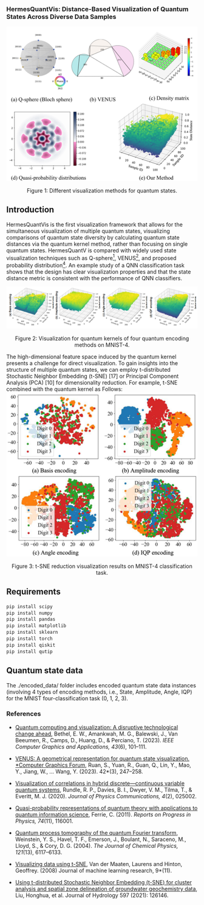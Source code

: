 ### HermesQuantVis: Distance-Based Visualization of Quantum States Across Diverse Data Samples

![avatar](./overview/overview.jpg)
<center>Figure 1: Different visualization methods for quantum states.</center>

## Introduction

HermesQuantVis is the first visualization framework that allows for the simultaneous visualization of multiple quantum states, visualizing comparisons of quantum state diversity by calculating quantum state distances via the quantum kernel method, rather than focusing on single quantum states. HermesQuantV is compared with widely used state visualization techniques such as Q-sphere[<sup>1</sup>](#refer-anchor-1), VENUS[<sup>2</sup>](#refer-anchor-2), and proposed probability distribution[<sup>4</sup>](#refer-anchor-4). An example study of a QNN classification task shows that the design has clear visualization properties and that the state distance metric is consistent with the performance of QNN classifiers.

![avatar](./overview/Qkernel.png)
<center>Figure 2: Visualization for quantum kernels of four quantum encoding methods on MNIST-4.</center>

The high-dimensional feature space induced by the quantum kernel presents a challenge for direct visualization. To gain insights into the structure of multiple quantum states, we can employ t-distributed Stochastic Neighbor Embedding (t-SNE) [17] or Principal Component Analysis (PCA) [10] for dimensionality reduction. For example, t-SNE combined with the quantum kernel as Follows:
![avatar](./overview/t-SNE&kernel.png)
<center>Figure 3: t-SNE reduction visualization results on MNIST-4 classification task.</center>


## Requirements

```bash
pip install scipy
pip install numpy
pip install pandas
pip install matplotlib
pip install sklearn
pip install torch
pip install qiskit
pip install qutip
```

## Quantum state data

The ./encoded_data/ folder includes encoded quantum state data instances (involving 4 types of encoding methods, i.e., State, Amplitude, Angle, IQP) for the MNIST four-classification task (0, 1, 2, 3). 

### References
<div id="refer-anchor-1"></div>

- [Quantum computing and visualization: A disruptive technological change ahead](https://arxiv.org/abs/2310.04937), Bethel, E. W., Amankwah, M. G., Balewski, J., Van Beeumen, R., Camps, D., Huang, D., & Perciano, T. (2023). *IEEE Computer Graphics and Applications, 43*(6), 101–111.

<div id="refer-anchor-2"></div>

- [VENUS: A geometrical representation for quantum state visualization. *Computer Graphics Forum](https://arxiv.org/abs/2303.08366), Ruan, S., Yuan, R., Guan, Q., Lin, Y., Mao, Y., Jiang, W., ... Wang, Y. (2023). 42*(3), 247–258.

<div id="refer-anchor-3"></div>

- [Visualization of correlations in hybrid discrete—continuous variable quantum systems](https://iopscience.iop.org/article/10.1088/2399-6528/ab6fb6), Rundle, R. P., Davies, B. I., Dwyer, V. M., Tilma, T., & Everitt, M. J. (2020). *Journal of Physics Communications, 4*(2), 025002.

<div id="refer-anchor-4"></div>

- [ Quasi-probability representations of quantum theory with applications to quantum information science](https://arxiv.org/abs/1010.2701), Ferrie, C. (2011). *Reports on Progress in Physics, 74*(11), 116001.

<div id="refer-anchor-5"></div>

- [Quantum process tomography of the quantum Fourier transform](https://arxiv.org/abs/quant-ph/0406239), Weinstein, Y. S., Havel, T. F., Emerson, J., Boulant, N., Saraceno, M., Lloyd, S., & Cory, D. G. (2004).  *The Journal of Chemical Physics, 121*(13), 6117–6133.

<div id="refer-anchor-6"></div>

- [Visualizing data using t-SNE](https://www.jmlr.org/papers/volume9/vandermaaten08a/vandermaaten08a.pdf), Van der Maaten, Laurens and Hinton, Geoffrey. (2008) Journal of machine learning research, 9*(11).

<div id="refer-anchor-7"></div>

- [Using t-distributed Stochastic Neighbor Embedding (t-SNE) for cluster analysis and spatial zone delineation of groundwater geochemistry data](https://www.sciencedirect.com/science/article/pii/S0022169421001931), Liu, Honghua, et al. Journal of Hydrology 597 (2021): 126146.


